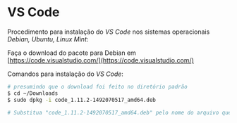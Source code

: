 VS Code
=======

Procedimento para instalação do _VS Code_ nos sistemas operacionais _Debian, Ubuntu, Linux Mint_:

Faça o download do pacote para Debian em [https://code.visualstudio.com/](https://code.visualstudio.com/)

Comandos para instalação do _VS Code_:

``` sh
# presumindo que o download foi feito no diretório padrão
$ cd ~/Downloads
$ sudo dpkg -i code_1.11.2-1492070517_amd64.deb

# Substitua "code_1.11.2-1492070517_amd64.deb" pelo nome do arquivo que baixou
```